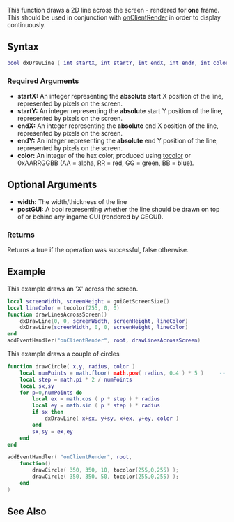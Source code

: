 This function draws a 2D line across the screen - rendered for **one** frame. This should be used in conjunction with [onClientRender](/docs/onClientRender.md "wikilink") in order to display continuously.

Syntax
------

``` lua
bool dxDrawLine ( int startX, int startY, int endX, int endY, int color, [float width=1, bool postGUI=false] )
```

### Required Arguments

-   **startX:** An integer representing the **absolute** start X position of the line, represented by pixels on the screen.
-   **startY:** An integer representing the **absolute** start Y position of the line, represented by pixels on the screen.
-   **endX:** An integer representing the **absolute** end X position of the line, represented by pixels on the screen.
-   **endY:** An integer representing the **absolute** end Y position of the line, represented by pixels on the screen.
-   **color:** An integer of the hex color, produced using [tocolor](/docs/tocolor.md "wikilink") or 0xAARRGGBB (AA = alpha, RR = red, GG = green, BB = blue).

Optional Arguments
------------------

-   **width:** The width/thickness of the line
-   **postGUI:** A bool representing whether the line should be drawn on top of or behind any ingame GUI (rendered by CEGUI).

### Returns

Returns a true if the operation was successful, false otherwise.

Example
-------

This example draws an 'X' across the screen.

``` lua
local screenWidth, screenHeight = guiGetScreenSize() 
local lineColor = tocolor(255, 0, 0)
function drawLinesAcrossScreen()
    dxDrawLine(0, 0, screenWidth, screenHeight, lineColor)
    dxDrawLine(screenWidth, 0, 0, screenHeight, lineColor)
end
addEventHandler("onClientRender", root, drawLinesAcrossScreen)
```

This example draws a couple of circles

``` lua
function drawCircle( x,y, radius, color )
    local numPoints = math.floor( math.pow( radius, 0.4 ) * 5 )     -- Calculate number of points to make it look good
    local step = math.pi * 2 / numPoints
    local sx,sy
    for p=0,numPoints do
        local ex = math.cos ( p * step ) * radius
        local ey = math.sin ( p * step ) * radius
        if sx then
            dxDrawLine( x+sx, y+sy, x+ex, y+ey, color )
        end
        sx,sy = ex,ey
    end
end

addEventHandler( "onClientRender", root,
    function()
        drawCircle( 350, 350, 10, tocolor(255,0,255) );
        drawCircle( 350, 350, 50, tocolor(255,0,255) );
    end
)
```

See Also
--------
